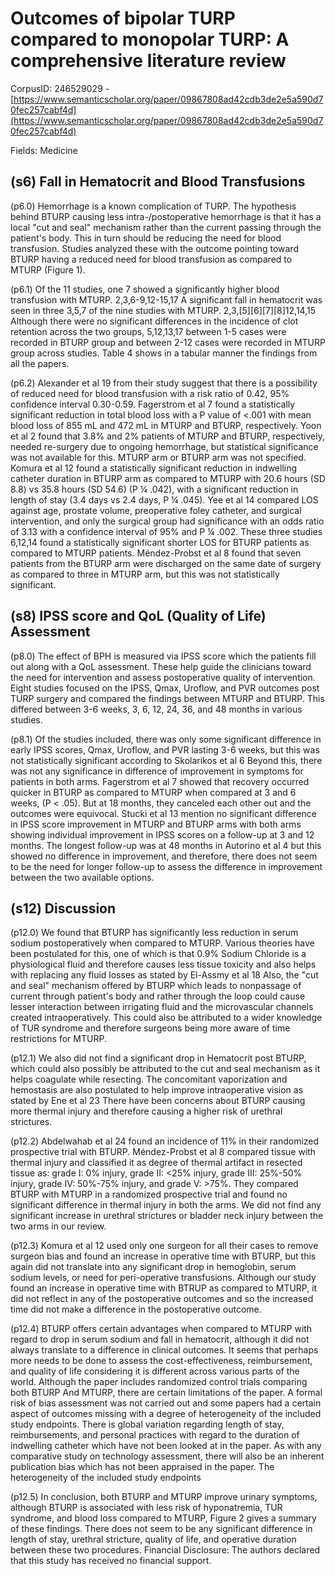 # Outcomes of bipolar TURP compared to monopolar TURP: A comprehensive literature review

CorpusID: 246529029 - [https://www.semanticscholar.org/paper/09867808ad42cdb3de2e5a590d70fec257cabf4d](https://www.semanticscholar.org/paper/09867808ad42cdb3de2e5a590d70fec257cabf4d)

Fields: Medicine

## (s6) Fall in Hematocrit and Blood Transfusions
(p6.0) Hemorrhage is a known complication of TURP. The hypothesis behind BTURP causing less intra-/postoperative hemorrhage is that it has a local "cut and seal" mechanism rather than the current passing through the patient's body. This in turn should be reducing the need for blood transfusion. Studies analyzed these with the outcome pointing toward BTURP having a reduced need for blood transfusion as compared to MTURP (Figure 1).

(p6.1) Of the 11 studies, one 7 showed a significantly higher blood transfusion with MTURP. 2,3,6-9,12-15,17 A significant fall in hematocrit was seen in three 3,5,7 of the nine studies with MTURP. 2,3,[5][6][7][8]12,14,15 Although there were no significant differences in the incidence of clot retention across the two groups, 5,12,13,17 between 1-5 cases were recorded in BTURP group and between 2-12 cases were recorded in MTURP group across studies. Table 4 shows in a tabular manner the findings from all the papers.

(p6.2) Alexander et al 19 from their study suggest that there is a possibility of reduced need for blood transfusion with a risk ratio of 0.42, 95% confidence interval 0.30-0.59. Fagerstrom et al 7 found a statistically significant reduction in total blood loss with a P value of <.001 with mean blood loss of 855 mL and 472 mL in MTURP and BTURP, respectively. Yoon et al 2 found that 3.8% and 2% patients of MTURP and BTURP, respectively, needed re-surgery due to ongoing hemorrhage, but statistical significance was not available for this.  MTURP arm or BTURP arm was not specified. Komura et al 12 found a statistically significant reduction in indwelling catheter duration in BTURP arm as compared to MTURP with 20.6 hours (SD 8.8) vs 35.8 hours (SD 54.6) (P ¼ .042), with a significant reduction in length of stay (3.4 days vs 2.4 days, P ¼ .045). Yee et al 14 compared LOS against age, prostate volume, preoperative foley catheter, and surgical intervention, and only the surgical group had significance with an odds ratio of 3.13 with a confidence interval of 95% and P ¼ .002. These three studies 6,12,14 found a statistically significant shorter LOS for BTURP patients as compared to MTURP patients. Méndez-Probst et al 8 found that seven patients from the BTURP arm were discharged on the same date of surgery as compared to three in MTURP arm, but this was not statistically significant.
## (s8) IPSS score and QoL (Quality of Life) Assessment
(p8.0) The effect of BPH is measured via IPSS score which the patients fill out along with a QoL assessment. These help guide the clinicians toward the need for intervention and assess postoperative quality of intervention. Eight studies focused on the IPSS, Qmax, Uroflow, and PVR outcomes post TURP surgery and compared the findings between MTURP and BTURP. This differed between 3-6 weeks, 3, 6, 12, 24, 36, and 48 months in various studies.

(p8.1) Of the studies included, there was only some significant difference in early IPSS scores, Qmax, Uroflow, and PVR lasting 3-6 weeks, but this was not statistically significant according to Skolarikos et al 6 Beyond this, there was not any significance in difference of improvement in symptoms for patients in both arms. Fagerstrom et al 7 showed that recovery occurred quicker in BTURP as compared to MTURP when compared at 3 and 6 weeks, (P < .05). But at 18 months, they canceled each other out and the outcomes were equivocal. Stucki et al 13 mention no significant difference in IPSS score improvement in MTURP and BTURP arms with both arms showing individual improvement in IPSS scores on a follow-up at 3 and 12 months. The longest follow-up was at 48 months in Autorino et al 4 but this showed no difference in improvement, and therefore, there does not seem to be the need for longer follow-up to assess the difference in improvement between the two available options.
## (s12) Discussion
(p12.0) We found that BTURP has significantly less reduction in serum sodium postoperatively when compared to MTURP. Various theories have been postulated for this, one of which is that 0.9% Sodium Chloride is a physiological fluid and therefore causes less tissue toxicity and also helps with replacing any fluid losses as stated by El-Assmy et al 18 Also, the "cut and seal" mechanism offered by BTURP which leads to nonpassage of current through patient's body and rather through the loop could cause lesser interaction between irrigating fluid and the microvascular channels created intraoperatively. This could also be attributed to a wider knowledge of TUR syndrome and therefore surgeons being more aware of time restrictions for MTURP.

(p12.1) We also did not find a significant drop in Hematocrit post BTURP, which could also possibly be attributed to the cut and seal mechanism as it helps coagulate while resecting. The concomitant vaporization and hemostasis are also postulated to help improve intraoperative vision as stated by Ene et al 23 There have been concerns about BTURP causing more thermal injury and therefore causing a higher risk of urethral strictures.

(p12.2) Abdelwahab et al 24 found an incidence of 11% in their randomized prospective trial with BTURP. Méndez-Probst et al 8 compared tissue with thermal injury and classified it as degree of thermal artifact in resected tissue as: grade I: 0% injury, grade II: <25% injury, grade III: 25%-50% injury, grade IV: 50%-75% injury, and grade V: >75%. They compared BTURP with MTURP in a randomized prospective trial and found no significant difference in thermal injury in both the arms. We did not find any significant increase in urethral strictures or bladder neck injury between the two arms in our review.

(p12.3) Komura et al 12 used only one surgeon for all their cases to remove surgeon bias and found an increase in operative time with BTURP, but this again did not translate into any significant drop in hemoglobin, serum sodium levels, or need for peri-operative transfusions. Although our study found an increase in operative time with BTRUP as compared to MTURP, it did not reflect in any of the postoperative outcomes and so the increased time did not make a difference in the postoperative outcome.

(p12.4) BTURP offers certain advantages when compared to MTURP with regard to drop in serum sodium and fall in hematocrit, although it did not always translate to a difference in clinical outcomes. It seems that perhaps more needs to be done to assess the cost-effectiveness, reimbursement, and quality of life considering it is different across various parts of the world. Although the paper includes randomized control trials comparing both BTURP And MTURP, there are certain limitations of the paper. A formal risk of bias assessment was not carried out and some papers had a certain aspect of outcomes missing with a degree of heterogeneity of the included study endpoints. There is global variation regarding length of stay, reimbursements, and personal practices with regard to the duration of indwelling catheter which have not been looked at in the paper. As with any comparative study on technology assessment, there will also be an inherent publication bias which has not been appraised in the paper. The heterogeneity of the included study endpoints

(p12.5) In conclusion, both BTURP and MTURP improve urinary symptoms, although BTURP is associated with less risk of hyponatremia, TUR syndrome, and blood loss compared to MTURP, Figure 2 gives a summary of these findings. There does not seem to be any significant difference in length of stay, urethral stricture, quality of life, and operative duration between these two procedures. Financial Disclosure: The authors declared that this study has received no financial support.
